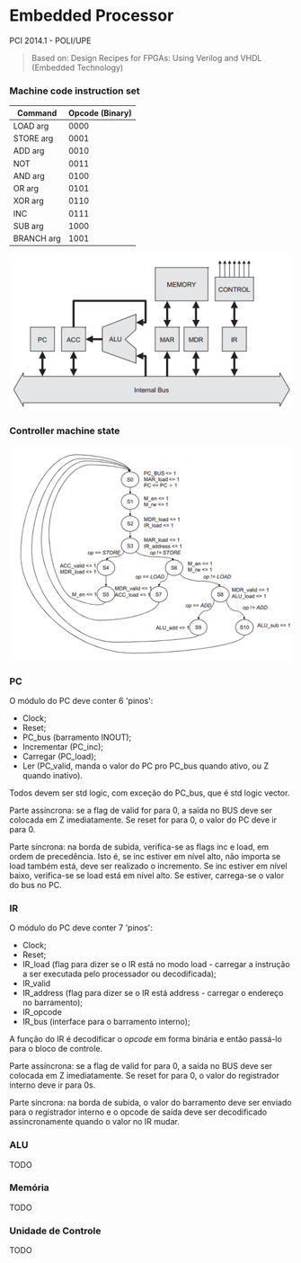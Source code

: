 Embedded Processor 
======================

PCI 2014.1 - POLI/UPE

> Based on: Design Recipes for FPGAs: Using Verilog and VHDL (Embedded Technology) 

### Machine code instruction set

|Command 		| Opcode (Binary) 	|
|---------------|-------------------|
| LOAD arg 		| 	0000 			|
| STORE arg 	| 	0001 			|
| ADD arg	 	| 	0010 			|
| NOT	 		| 	0011 			|
| AND arg 		| 	0100 			|
| OR arg	 	| 	0101 			|
| XOR arg 		| 	0110 			|
| INC 			| 	0111 			|
| SUB arg 		| 	1000 			|
| BRANCH arg 	| 	1001 			|

![Structural Model of the Microprocessor](/structural-model.png?raw=true "Structural Model of the Microprocessor")

### Controller machine state

![Basic Processor Controller State Machine](/controller-state-machine.png?raw=true "Basic Processor Controller State Machine")

### PC

O módulo do PC deve conter 6 'pinos':
* Clock;
* Reset;
* PC_bus (barramento INOUT);
* Incrementar (PC_inc);
* Carregar (PC_load);
* Ler (PC_valid, manda o valor do PC pro PC_bus quando ativo, ou Z quando inativo).

Todos devem ser std logic, com exceção do PC_bus, que é std logic vector.

Parte assíncrona: se a flag de valid for para 0, a saída no BUS deve ser colocada em Z imediatamente. Se reset for para 0, o valor do PC deve ir para 0.

Parte síncrona: na borda de subida, verifica-se as flags inc e load, em ordem de precedência. Isto é, se inc estiver em nível alto, não importa se load também está, deve ser realizado o incremento. Se inc estiver em nível baixo, verifica-se se load está em nível alto. Se estiver, carrega-se o valor do bus no PC. 


### IR

O módulo do PC deve conter 7 'pinos':
* Clock;
* Reset;
* IR_load (flag para dizer se o IR está no modo load - carregar a instrução a ser executada pelo processador ou decodificada);
* IR_valid
* IR_address (flag para dizer se o IR está address - carregar o endereço no barramento);
* IR_opcode
* IR_bus (interface para o barramento interno);

A função do IR é decodificar o *opcode* em forma binária e então passá-lo para o bloco de controle.

Parte assíncrona: se a flag de valid for para 0, a saída no BUS deve ser colocada em Z imediatamente. Se reset for para 0, o valor do registrador interno deve ir para 0s.

Parte síncrona: na borda de subida, o valor do barramento deve ser enviado para o registrador interno e o opcode de saída deve ser decodificado assincronamente quando o valor no IR mudar.

### ALU

TODO


### Memória

TODO


### Unidade de Controle

TODO
